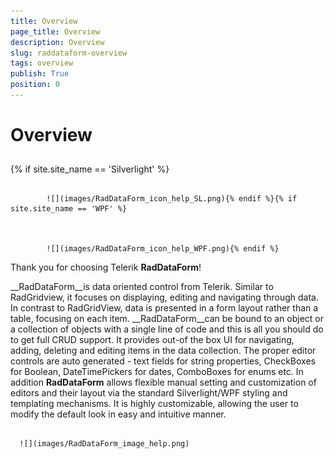 ```yaml
---
title: Overview
page_title: Overview
description: Overview
slug: raddataform-overview
tags: overview
publish: True
position: 0
---
```


# Overview



## 

{% if site.site_name == 'Silverlight' %}


				 
			![](images/RadDataForm_icon_help_SL.png){% endif %}{% if site.site_name == 'WPF' %}


				 
			![](images/RadDataForm_icon_help_WPF.png){% endif %}

Thank you for choosing Telerik __RadDataForm__!

__RadDataForm__is data oriented control from Telerik. Similar to RadGridview, it focuses on displaying, editing and navigating through data. In contrast to RadGridView, data is presented in a form layout rather than a table, focusing on each item.
          __RadDataForm__can be bound to an object or a collection of objects with a single line of code and this is all you should do to get full CRUD support. It provides out-of the box UI for navigating, adding, deleting and editing items in the data collection. The proper editor controls are auto generated - text fields for string properties, CheckBoxes for Boolean, DateTimePickers for dates, ComboBoxes for enums etc. In addition __RadDataForm__ allows flexible manual setting and customization of editors and their layout via the standard Silverlight/WPF styling and templating mechanisms.  It is highly customizable, allowing the user to modify the default look in easy and intuitive manner. 




         
      ![](images/RadDataForm_image_help.png)


